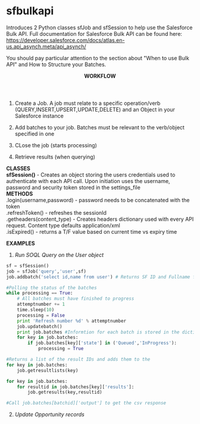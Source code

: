 # sfbulkapi
Introduces 2 Python classes sfJob and sfSession to help use the Salesforce Bulk API.
Full documentation for Salesforce Bulk API can be found here: https://developer.salesforce.com/docs/atlas.en-us.api_asynch.meta/api_asynch/

You should pay particular attention to the section about "When to use Bulk API" and How to Structure your Batches.

<header><b>WORKFLOW</b></header>

1) Create a Job. A job must relate to a specific operation/verb (QUERY,INSERT,UPSERT,UPDATE,DELETE) and an Object in your Salesforce instance

2) Add batches to your job. Batches must be relevant to the verb/object specified in one

3) CLose the job (starts processing)

4) Retrieve results (when querying)

<b>CLASSES</b><br>
<b>sfSession()</b> - Creates an object storing the users credentials used to authenticate with each API call. Upon initiation uses the username, password and security token stored in the settings_file <br>
<b>METHODS</b><br>
.login(username,password) - password needs to be concatenated with the token<br>
.refreshToken() - refreshes the sessionId<br>
.getheaders(content_type) - Creates headers dictionary used with every API request. Content type defaults application/xml<br>
.isExpired() - returns a T/F value based on current time vs expiry time<br>


<b>EXAMPLES</b> <br>
1) <i>Run SOQL Query on the User object </i>

```python
sf = sfSession()
job = sfJob('query','user',sf)
job.addbatch('select id,name from user') # Returns SF ID and Fullname for all users

#Polling the status of the batches
while processing == True:
	# All batches must have finished to progress
	attemptnumber += 1
	time.sleep(10)
	processing = False
	print 'Refresh number %d' % attemptnumber
	job.updatebatch()
	print job.batches #Informtion for each batch is stored in the dictionary job.batches with batch ID as key
	for key in job.batches:
		if job.batches[key]['state'] in ('Queued','InProgress'):
			processing = True

#Returns a list of the result IDs and adds them to the
for key in job.batches:
	job.getresultlists(key)

for key in job.batches:
	for resultid in job.batches[key]['results']:
		job.getresults(key,resultid)

#Call job.batches[batchid]['output'] to get the csv response


```

2) <i>Update Opportunity records </i>

